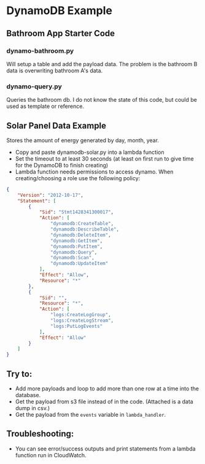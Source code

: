 # DynamoDB Example

## Bathroom App Starter Code

### dynamo-bathroom.py
Will setup a table and add the payload data. The problem is the bathroom B data is overwriting bathroom A's data.

### dynamo-query.py
Queries the bathroom db. I do not know the state of this code, but could be used as template or reference.


## Solar Panel Data Example
Stores the amount of energy generated by day, month, year.

* Copy and paste dynamodb-solar.py into a lambda function
* Set the timeout to at least 30 seconds (at least on first run to give time for the DynamoDB to finish creating)
* Lambda function needs permissions to access dynamo. When creating/choosing a role use the following policy:

```json
{
    "Version": "2012-10-17",
    "Statement": [
        {
            "Sid": "Stmt1428341300017",
            "Action": [
                "dynamodb:CreateTable",
                "dynamodb:DescribeTable",
                "dynamodb:DeleteItem",
                "dynamodb:GetItem",
                "dynamodb:PutItem",
                "dynamodb:Query",
                "dynamodb:Scan",
                "dynamodb:UpdateItem"
            ],
            "Effect": "Allow",
            "Resource": "*"
        },
        {
            "Sid": "",
            "Resource": "*",
            "Action": [
                "logs:CreateLogGroup",
                "logs:CreateLogStream",
                "logs:PutLogEvents"
            ],
            "Effect": "Allow"
        }
    ]
}
```

## Try to:

* Add more payloads and loop to add more than one row at a time into the database.
* Get the payload from s3 file instead of in the code. (Attached is a data dump in csv.)
* Get the payload from the `events` variable in `lambda_handler`.






## Troubleshooting:

* You can see error/success outputs and print statements from a lambda function run in CloudWatch.


